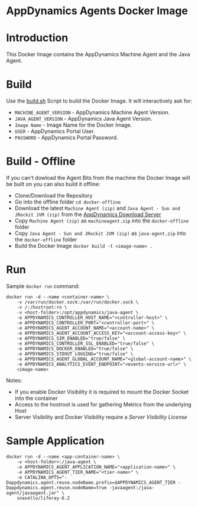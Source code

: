 AppDynamics Agents Docker Image
======
# Introduction
This Docker Image contains the AppDynamics Machine Agent and the Java Agent.
# Build
Use the [build.sh] Script to build the Docker Image. It will interactively ask for:
* ```MACHINE_AGENT_VERSION``` -  AppDynamics Machine Agent Version.
* ```JAVA_AGENT_VERSION``` -  AppDynamics Java Agent Version.
* ```Image Name``` - Image Name for the Docker Image.
* ```USER``` -  AppDynamics Portal User.
* ```PASSWORD``` - AppDynamics Portal Password.

# Build - Offline
If you can't dowload the Agent Bits from the machine the Docker Image will be built on you can also build it offline:
* Clone/Download the Repository
* Go into the offline folder ```cd docker-offline```
* Download the latest ```Machine Agent (zip)``` and ```Java Agent - Sun and JRockit JVM (zip)``` from the [AppDynamics Download Server]
* Copy ```Machine Agent (zip)``` as ```machineagent.zip``` into the ```docker-offline``` folder
* Copy ```Java Agent - Sun and JRockit JVM (zip)``` as ```java-agent.zip``` into the ```docker-offline``` folder
* Build the Docker Image ```docker build -t <image-name> .```


# Run
Sample ```docker run``` command:
```
docker run -d --name <container-name> \
    -v /var/run/docker.sock:/var/run/docker.sock \
    -v /:/hostroot:ro \
    -v <host-folder>:/opt/appdynamics/java-agent \
    -e APPDYNAMICS_CONTROLLER_HOST_NAME="<controller-host>" \
    -e APPDYNAMICS_CONTROLLER_PORT="<controller-port>" \
    -e APPDYNAMICS_AGENT_ACCOUNT_NAME="<account-name>" \
    -e APPDYNAMICS_AGENT_ACCOUNT_ACCESS_KEY="<account-access-key>" \
    -e APPDYNAMICS_SIM_ENABLED="true/false" \
    -e APPDYNAMICS_CONTROLLER_SSL_ENABLED="true/false" \
    -e APPDYNAMICS_DOCKER_ENABLED="true/false" \
    -e APPDYNAMICS_STDOUT_LOGGING="true/false" \
    -e APPDYNAMICS_AGENT_GLOBAL_ACCOUNT_NAME="<global-account-name>" \
    -e APPDYNAMICS_ANALYTICS_EVENT_ENDPOINT="<events-service-url>" \
    <image-name>
```
Notes:
* If you enable Docker Visibility it is required to mount the Docker Socket into the container
* Access to the hostroot is used for gathering Metrics from the underlying Host
* Server Visibility and Docker Visibility require a *Server Visibility License*

# Sample Application
```
docker run -d --name <app-container-name> \
    -v <host-folder>:/java-agent \
    -e APPDYNAMICS_AGENT_APPLICATION_NAME="<application-name>" \
    -e APPDYNAMICS_AGENT_TIER_NAME="<tier-name>" \
    -e CATALINA_OPTS="-Dappdynamics.agent.reuse.nodeName.prefix=$APPDYNAMICS_AGENT_TIER -Dappdynamics.agent.reuse.nodeName=true -javaagent:/java-agent/javaagent.jar" \
    snasello/liferay-6.2
```

[build.sh]: /build.sh
[AppDynamics Download Server]: https://download.appdynamics.com